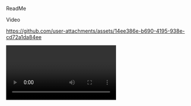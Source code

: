 ReadMe

Video


https://github.com/user-attachments/assets/14ee386e-b690-4195-938e-cd72a1da84ee

<video src="video/(0061-1)_bianco_nero.mp4">

<img src="video/1.png">